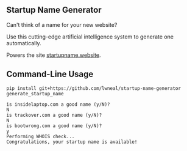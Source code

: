 ## Startup Name Generator

Can't think of a name for your new website?

Use this cutting-edge artificial intelligence system to generate one automatically.

Powers the site [startupname.website](https://startupname.website).


## Command-Line Usage

````
pip install git+https://github.com/lwneal/startup-name-generator
generate_startup_name

is insidelaptop.com a good name (y/N)?
N
is trackover.com a good name (y/N)?
N
is bootwrong.com a good name (y/N)?
y
Performing WHOIS check...
Congratulations, your startup name is available!
````
